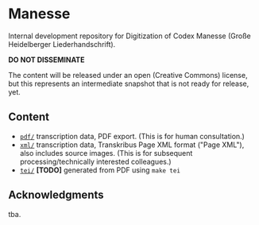 # Manesse

Internal development repository for Digitization of Codex Manesse (Große Heidelberger Liederhandschrift). 

**DO NOT DISSEMINATE**

The content will be released under an open (Creative Commons) license, but this represents an intermediate snapshot that is not ready for release, yet.

## Content

- [`pdf/`](pdf) transcription data, PDF export. (This is for human consultation.)
- [`xml/`](xml) transcription data, Transkribus Page XML format ("Page XML"), also includes source images. (This is for subsequent processing/technically interested colleagues.)
- [`tei/`](tei) **[TODO]** generated from PDF using `make tei`

## Acknowledgments

tba.

